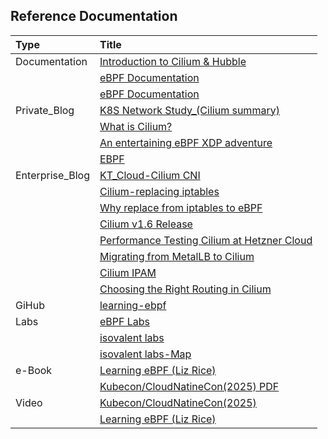 ## Reference Documentation

| Type            | Title                                                                                                                                                                                                      |
| :-------------- | :--------------------------------------------------------------------------------------------------------------------------------------------------------------------------------------------------------- |
| Documentation   | [Introduction to Cilium & Hubble](https://docs.cilium.io/en/stable/overview/intro/)                                                                                                                        |
|                 | [eBPF Documentation](ttps://ebpf.io/ko-kr/what-is-ebpf/)                                                                                                                                                   |
|                 | [eBPF Documentation](https://docs.ebpf.io/)                                                                                                                                                                |
| Private_Blog    | [K8S Network Study\_(Cilium summary)](https://kschoi728.tistory.com/277)                                                                                                                                   |
|                 | [What is Cilium?](https://kim-dragon.tistory.com/276)                                                                                                                                                      |
|                 | [An entertaining eBPF XDP adventure](https://suchakra.wordpress.com/2017/05/23/an-entertaining-ebpf-xdp-adventure/)                                                                                        |
|                 | [EBPF](https://zerotay-blog.vercel.app/4.RESOURCE/KNOWLEDGE/OS/eBPF/)                                                                                                                                      |
| Enterprise_Blog | [KT_Cloud-Cilium CNI](https://tech.ktcloud.com/250)                                                                                                                                                        |
|                 | [Cilium-replacing iptables](https://cilium.io/blog/2018/04/17/why-is-the-kernel-community-replacing-iptables/)                                                                                             |
|                 | [Why replace from iptables to eBPF](https://isovalent.com/blog/post/why-replace-iptables-with-ebpf/)                                                                                                       |
|                 | [Cilium v1.6 Release](https://cilium.io/blog/2019/08/20/cilium-16/)                                                                                                                                        |
|                 | [Performance Testing Cilium at Hetzner Cloud](https://cilium.io/blog/2023/01/25/hetzner-performance-testing/cilium-16/)                                                                                    |
|                 | [Migrating from MetalLB to Cilium](https://isovalent.com/blog/post/migrating-from-metallb-to-cilium/)                                                                                                      |
|                 | [Cilium IPAM](https://isovalent.com/blog/post/overcoming-kubernetes-ip-address-exhaustion-with-cilium/)                                                                                                    |
|                 | [Choosing the Right Routing in Cilium](https://www.solo.io/blog/choosing-right-routing-cilium/?source=post_page-----5a9e586a81ca---------------------------------------)                                   |
| GiHub           | [learning-ebpf](https://github.com/lizrice/learning-ebpf)                                                                                                                                                  |
| Labs            | [eBPF Labs](https://ebpf.io/ko-kr/labs/)                                                                                                                                                                   |
|                 | [isovalent labs](https://isovalent.com/labs)                                                                                                                                                               |
|                 | [isovalent labs-Map](https://labs-map.isovalent.com)                                                                                                                                                       |
| e-Book          | [Learning eBPF (Liz Rice)](https://labs-map.isovalent.com)                                                                                                                                                 |
|                 | [Kubecon/CloudNatineCon(2025) PDF](https://static.sched.com/hosted_files/kccncchn2025/64/Kubecon%20China%202025%20with%20bytedance.pdf)                                                                    |
| Video           | [Kubecon/CloudNatineCon(2025)](https://kccncchn2025.sched.com/event/1x5hK/simplifying-the-networking-and-security-stack-with-cilium-hubble-and-tetragon-liyi-huang-isovalent-at-cisco-kaixi-fan-bytedance) |
|                 | [Learning eBPF (Liz Rice)](https://www.youtube.com/watch?v=TJgxjVTZtfw)                                                                                                                                    |
